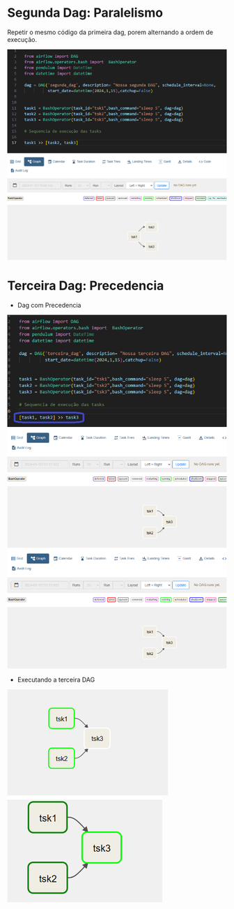 # Segunda Dag: Paralelismo

Repetir o mesmo código da primeira dag, porem alternando a ordem de execução.


<img src="https://github.com/JosiTubaroski/Criar_DAG_Airflow/blob/main/img/task_2_3_Paralelas.png">

<img src="https://github.com/JosiTubaroski/Criar_DAG_Airflow/blob/main/img/Modo_Exec_Paralelo.png">

# Terceira Dag: Precedencia

- Dag com Precedencia

<img src="https://github.com/JosiTubaroski/Criar_DAG_Airflow/blob/main/img/terceiradag/Terceira_Dag_Precedencia.png">

<img src="https://github.com/JosiTubaroski/Criar_DAG_Airflow/blob/main/img/terceiradag/Terceira_Dag_Graph.png">

<img src="https://github.com/JosiTubaroski/Criar_DAG_Airflow/blob/main/img/terceiradag/Terceira_Dag_Graph.png">

- Executando a terceira DAG

<img src="https://github.com/JosiTubaroski/Criar_DAG_Airflow/blob/main/img/terceiradag/Terceira_Exec_P1.png">

<img src="https://github.com/JosiTubaroski/Criar_DAG_Airflow/blob/main/img/terceiradag/Terceira_Dag_ExecP2.png">  

